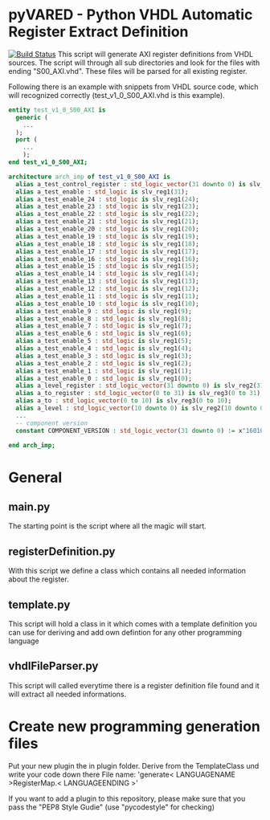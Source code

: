 # pyVARED - Python VHDL Automatic Register Extract Definition
[![Build Status](https://travis-ci.org/crafti5/pyVARED.svg?branch=master)](https://travis-ci.org/crafti5/pyVARED)
This script will generate AXI register definitions from VHDL sources.
The script will through all sub directories and look for the files with ending "S00_AXI.vhd". These files will be parsed for all existing register.

Following there is an example with snippets from VHDL source code, which will recognized correctly (test_v1_0_S00_AXI.vhd is this example).

```vhdl
entity test_v1_0_S00_AXI is
  generic (
    ...
  );
  port (
    ...
    );
end test_v1_0_S00_AXI;

architecture arch_imp of test_v1_0_S00_AXI is
  alias a_test_control_register : std_logic_vector(31 downto 0) is slv_reg1(31 downto 0);
  alias a_test_enable : std_logic is slv_reg1(31);
  alias a_test_enable_24 : std_logic is slv_reg1(24);
  alias a_test_enable_23 : std_logic is slv_reg1(23);
  alias a_test_enable_22 : std_logic is slv_reg1(22);
  alias a_test_enable_21 : std_logic is slv_reg1(21);
  alias a_test_enable_20 : std_logic is slv_reg1(20);
  alias a_test_enable_19 : std_logic is slv_reg1(19);
  alias a_test_enable_18 : std_logic is slv_reg1(18);
  alias a_test_enable_17 : std_logic is slv_reg1(17);
  alias a_test_enable_16 : std_logic is slv_reg1(16);
  alias a_test_enable_15 : std_logic is slv_reg1(15);
  alias a_test_enable_14 : std_logic is slv_reg1(14);
  alias a_test_enable_13 : std_logic is slv_reg1(13);
  alias a_test_enable_12 : std_logic is slv_reg1(12);
  alias a_test_enable_11 : std_logic is slv_reg1(11);
  alias a_test_enable_10 : std_logic is slv_reg1(10);
  alias a_test_enable_9 : std_logic is slv_reg1(9);
  alias a_test_enable_8 : std_logic is slv_reg1(8);
  alias a_test_enable_7 : std_logic is slv_reg1(7);
  alias a_test_enable_6 : std_logic is slv_reg1(6);
  alias a_test_enable_5 : std_logic is slv_reg1(5);
  alias a_test_enable_4 : std_logic is slv_reg1(4);
  alias a_test_enable_3 : std_logic is slv_reg1(3);
  alias a_test_enable_2 : std_logic is slv_reg1(2);
  alias a_test_enable_1 : std_logic is slv_reg1(1);
  alias a_test_enable_0 : std_logic is slv_reg1(0);
  alias a_level_register : std_logic_vector(31 downto 0) is slv_reg2(31 downto 0);
  alias a_to_register : std_logic_vector(0 to 31) is slv_reg3(0 to 31);
  alias a_to : std_logic_vector(0 to 10) is slv_reg3(0 to 10);
  alias a_level : std_logic_vector(10 downto 0) is slv_reg2(10 downto 0);
  ...
  -- component version
  constant COMPONENT_VERSION : std_logic_vector(31 downto 0) := x"16010100"; -- year, month, day, build number (one byte each)

end arch_imp;
```

# General
## main.py
The starting point is the script where all the magic will start.

## registerDefinition.py
With this script we define a class which contains all needed information about the register.

## template.py
This script will hold a class in it which comes with a template definition you can use for deriving and add own defintion for any other programming language

## vhdlFileParser.py
This script will called everytime there is a register definition file found and it will extract all needed informations.

# Create new programming generation files
Put your new plugin the in plugin folder. Derive from the TemplateClass und write your code down there
File name: 'generate< LANGUAGENAME >RegisterMap.< LANGUAGEENDING >'

If you want to add a plugin to this repository, please make sure that you pass the "PEP8 Style Gudie" (use "pycodestyle" for checking)
